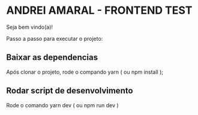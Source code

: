 # ANDREI AMARAL - FRONTEND TEST

Seja bem vindo(a)!

Passo a passo para executar o projeto:

## Baixar as dependencias

Após clonar o projeto, rode o compando yarn ( ou npm install );

## Rodar script de desenvolvimento

Rode o comando yarn dev ( ou npm run dev )
